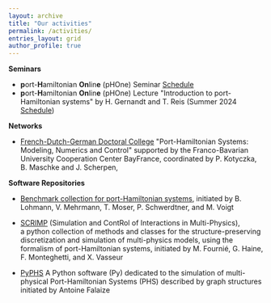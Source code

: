 ```yaml
---
layout: archive
title: "Our activities"
permalink: /activities/
entries_layout: grid
author_profile: true
---
```



**Seminars**

- **p**ort-**H**amiltonian **On**lin**e** (pHOne) Seminar [Schedule](https://www.fan.uni-wuppertal.de/de/port-hamiltonian-online-seminar-phone/)
- **p**ort-**H**amiltonian **On**lin**e** (pHOne) Lecture "Introduction to port-Hamiltonian systems" by H. Gernandt and T. Reis (Summer 2024 [Schedule](https://www.fan.uni-wuppertal.de/de/introduction-to-port-hamiltonian-systems/))

**Networks**

- [French-Dutch-German Doctoral College](https://www.epc.ed.tum.de/en/rt/cdfa-phs/) "Port-Hamiltonian Systems: Modeling, Numerics and Control" 
 supported by the Franco-Bavarian University Cooperation Center BayFrance, 
 coordinated by P. Kotyczka, B. Maschke and J. Scherpen, 
 

**Software Repositories**

- [Benchmark collection for port-Hamiltonian systems](https://algopaul.github.io/PortHamiltonianBenchmarkSystems/), 
 initiated by B. Lohmann, V. Mehrmann, T. Moser, P. Schwerdtner, and M. Voigt 
 
- [SCRIMP](https://g-haine.github.io/scrimp/) (Simulation and ContRol of Interactions in Multi-Physics),  
 a python collection of methods and classes for the structure-preserving discretization and simulation of multi-physics models, 
 using the formalism of port-Hamiltonian systems, 
 initiated by M. Fournié, G. Haine, F. Monteghetti, and X. Vasseur

- [PyPHS](https://pyphs.github.io/pyphs/) A Python software (Py) dedicated to the simulation of multi-physical Port-Hamiltonian Systems (PHS) described by graph structures initiated by Antoine Falaize

